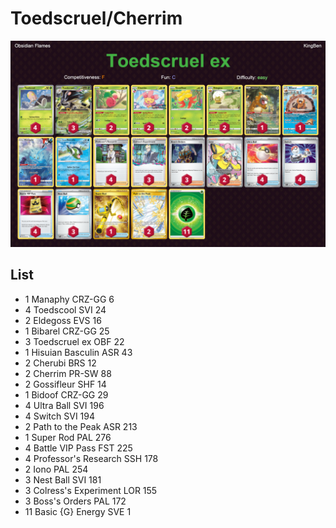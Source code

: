 # Toedscruel/Cherrim

![decklist](../../!Images/Standard/6BST-OBF/Toedscruel%20ex.PNG)

## List
* 1 Manaphy CRZ-GG 6
* 4 Toedscool SVI 24
* 2 Eldegoss EVS 16
* 1 Bibarel CRZ-GG 25
* 3 Toedscruel ex OBF 22
* 1 Hisuian Basculin ASR 43
* 2 Cherubi BRS 12
* 2 Cherrim PR-SW 88
* 2 Gossifleur SHF 14
* 1 Bidoof CRZ-GG 29
* 4 Ultra Ball SVI 196
* 4 Switch SVI 194
* 2 Path to the Peak ASR 213
* 1 Super Rod PAL 276
* 4 Battle VIP Pass FST 225
* 4 Professor's Research SSH 178
* 2 Iono PAL 254
* 3 Nest Ball SVI 181
* 3 Colress's Experiment LOR 155
* 3 Boss's Orders PAL 172
* 11 Basic {G} Energy SVE 1

